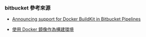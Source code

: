 ### bitbucket 參考來源
- [Announcing support for Docker BuildKit in Bitbucket Pipelines](https://bitbucket.org/blog/announcing-support-for-docker-buildkit-in-bitbucket-pipelines)  

- [使用 Docker 鏡像作為構建環境](https://support.atlassian.com/bitbucket-cloud/docs/use-docker-images-as-build-environments/#Custom-build-environments)  
 



